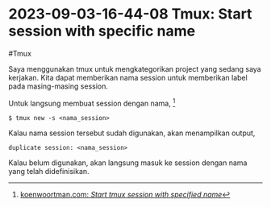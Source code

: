 # 2023-09-03-16-44-08 Tmux: Start session with specific name

#Tmux

Saya menggunakan tmux untuk mengkategorikan project yang sedang saya kerjakan.
Kita dapat memberikan nama session untuk memberikan label pada masing-masing
session.

Untuk langsung membuat session dengan nama, [^1]

```
$ tmux new -s <nama_session>
```

Kalau nama session tersebut sudah digunakan, akan menampilkan output,

```
duplicate session: <nama_session>
```

Kalau belum digunakan, akan langsung masuk ke session dengan nama yang telah
didefinisikan.


[^1]: [koenwoortman.com: _Start tmux session with specified name_](https://koenwoortman.com/tmux-start-session-with-name/)

